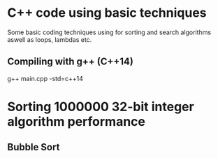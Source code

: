 

# C++ code using basic techniques
Some basic coding techniques using for sorting and search algorithms aswell as loops, lambdas etc.

## Compiling with g++ (C++14)
g++ main.cpp -std=c++14

# Sorting 1000000 32-bit integer algorithm performance

## Bubble Sort
